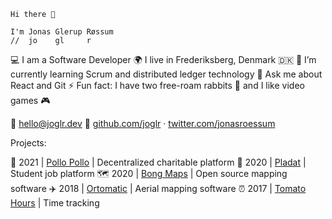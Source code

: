     Hi there 👋

    I'm Jonas Glerup Røssum
    //  jo    gl     r

💻 I am a Software Developer
🌍 I live in Frederiksberg, Denmark 🇩🇰
🌱 I’m currently learning Scrum and distributed ledger technology
💬 Ask me about React and Git
⚡ Fun fact: I have two free-roam rabbits 🐇 and I like video games 🎮

📧 [hello@joglr.dev](mailto:hello@joglr.dev)
🔗 [github.com/joglr](https://github.com/joglr) &middot; [twitter.com/jonasroessum](https://twitter.com/jonasroessum)

Projects:

💸 2021 | [Pollo Pollo](https://pollopollo.org/) | Decentralized charitable platform
💼 2020 | [Pladat](https://pladat.joglr.dev/) | Student job platform
🗺 2020 | [Bong Maps](https://github.com/bong-inc/bong-maps) | Open source mapping software
✈ 2018 | [Ortomatic](https://apps.dronekompagniet.dk/ortomatic/) | Aerial mapping software
⏰ 2017 | [Tomato Hours](https://tomato-hours.joglr.dev/) | Time tracking
